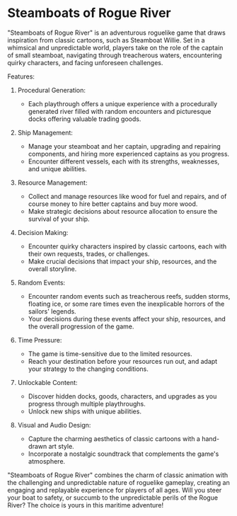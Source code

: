 # Steamboats of Rogue River

"Steamboats of Rogue River" is an adventurous roguelike game that draws inspiration from classic cartoons, such as Steamboat Willie. Set in a whimsical and unpredictable world, players take on the role of the captain of small steamboat, navigating through treacherous waters, encountering quirky characters, and facing unforeseen challenges.

Features:

1. Procedural Generation:
    * Each playthrough offers a unique experience with a procedurally generated river filled with random encounters and picturesque docks offering valuable trading goods.

1. Ship Management:
    * Manage your steamboat and her captain, upgrading and repairing components, and hiring more experienced captains as you progress.
    * Encounter different vessels, each with its strengths, weaknesses, and unique abilities.

1. Resource Management:
    * Collect and manage resources like wood for fuel and repairs, and of course money to hire better captains and buy more wood.
    * Make strategic decisions about resource allocation to ensure the survival of your ship.

1. Decision Making:
    * Encounter quirky characters inspired by classic cartoons, each with their own requests, trades, or challenges.
    * Make crucial decisions that impact your ship, resources, and the overall storyline.

1. Random Events:
    * Encounter random events such as treacherous reefs, sudden storms, floating ice, or some rare times even the inexplicable horrors of the sailors' legends.
    * Your decisions during these events affect your ship, resources, and the overall progression of the game.

1. Time Pressure:
    * The game is time-sensitive due to the limited resources.
    * Reach your destination before your resources run out, and adapt your strategy to the changing conditions.

1. Unlockable Content:
    * Discover hidden docks, goods, characters, and upgrades as you progress through multiple playthroughs.
    * Unlock new ships with unique abilities.

1. Visual and Audio Design:
    * Capture the charming aesthetics of classic cartoons with a hand-drawn art style.
    * Incorporate a nostalgic soundtrack that complements the game's atmosphere.

"Steamboats of Rogue River" combines the charm of classic animation with the challenging and unpredictable nature of roguelike gameplay, creating an engaging and replayable experience for players of all ages. Will you steer your boat to safety, or succumb to the unpredictable perils of the Rogue River? The choice is yours in this maritime adventure!
